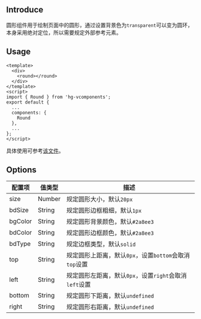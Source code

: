 ## Introduce
圆形组件用于绘制页面中的圆形，通过设置背景色为`transparent`可以变为圆环，本身采用绝对定位，所以需要规定外部参考元素。

## Usage
```
<template>
  <div>
    <round></round>
  </div>
</template>
<script>
import { Round } from 'hg-vcomponents';
export default {
  ...
  components: {
    Round
  },
  ...
};
</script>
```
具体使用可参考[该文件](../../examples/round.vue)。

## Options
配置项 | 值类型 | 描述
--- | --- | ---
size | Number | 规定圆形大小，默认`20px`
bdSize | String | 规定圆形边框粗细，默认`1px`
bgColor | String | 规定圆形背景颜色，默认`#2a8ee3`
bdColor | String | 规定圆形边框颜色，默认`#2a8ee3`
bdType | String | 规定边框类型，默认`solid`
top | String | 规定圆形上距离，默认`0px`，设置`bottom`会取消`top`设置
left | String | 规定圆形左距离，默认`0px`，设置`right`会取消`left`设置
bottom | String | 规定圆形下距离，默认`undefined`
right | String | 规定圆形右距离，默认`undefined`